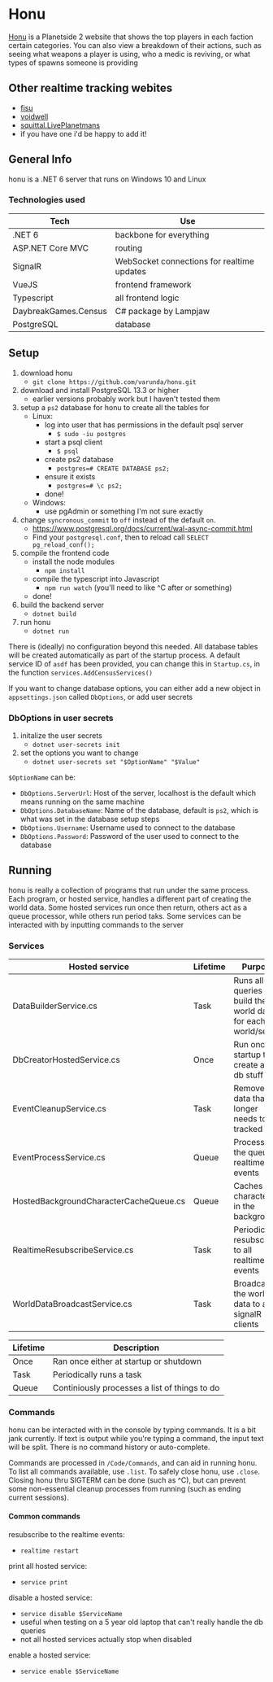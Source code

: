 # Honu

[Honu](https://wt.honu.pw) is a Planetside 2 website that shows the top players in each faction certain categories. You can also view a breakdown of their actions, such as seeing what weapons a player is using, who a medic is reviving, or what types of spawns someone is providing

## Other realtime tracking webites

- [fisu](https://ps2.fisu.pw/activity/)
- [voidwell](https://voidwell.com/ps2/worlds)
- [squittal.LivePlanetmans](https://github.com/eating-coleslaw/squittal.LivePlanetmans)
- if you have one i'd be happy to add it!

## General Info

honu is a .NET 6 server that runs on Windows 10 and Linux

### Technologies used

Tech | Use
--- | ---
.NET 6 | backbone for everything
ASP.NET Core MVC | routing
SignalR | WebSocket connections for realtime updates
VueJS | frontend framework
Typescript | all frontend logic
DaybreakGames.Census | C# package by Lampjaw
PostgreSQL | database

## Setup

1. download honu
    - `git clone https://github.com/varunda/honu.git`
1. download and install PostgreSQL 13.3 or higher
    - earlier versions probably work but I haven't tested them
1. setup a `ps2` database for honu to create all the tables for
    - Linux:
        - log into user that has permissions in the default psql server 
            - `$ sudo -iu postgres` 
        - start a psql client
            - `$ psql`
        - create ps2 database
            - `postgres=# CREATE DATABASE ps2;`
        - ensure it exists
            - `postgres=# \c ps2;`
        - done!
    - Windows:
        - use pgAdmin or something I'm not sure exactly
1. change `syncronous_commit` to `off` instead of the default `on`.
    - https://www.postgresql.org/docs/current/wal-async-commit.html
    - Find your `postgresql.conf`, then to reload call `SELECT pg_reload_conf();`
1. compile the frontend code
    - install the node modules
        - `npm install`
    - compile the typescript into Javascript
        - `npm run watch` (you'll need to like ^C after or something)
    - done!
1. build the backend server
    - `dotnet build`
1. run honu
    - `dotnet run`

There is (ideally) no configuration beyond this needed. All database tables will be created automatically as part of the startup process. A default service ID of `asdf` has been provided, you can change this in `Startup.cs`, in the function `services.AddCensusServices()`

If you want to change database options, you can either add a new object in `appsettings.json` called `DbOptions`, or add user secrets

### DbOptions in user secrets

1. initalize the user secrets
    - `dotnet user-secrets init`
1. set the options you want to change
    - `dotnet user-secrets set "$OptionName" "$Value"`

`$OptionName` can be:
- `DbOptions.ServerUrl`: Host of the server, localhost is the default which means running on the same machine
- `DbOptions.DatabaseName`: Name of the database, default is `ps2`, which is what was set in the database setup steps
- `DbOptions.Username`: Username used to connect to the database
- `DbOptions.Password`: Password of the user used to connect to the database

## Running

honu is really a collection of programs that run under the same process. Each program, or hosted service, handles a different part of creating the world data. Some hosted services run once then return, others act as a queue processor, while others run period taks. Some services can be interacted with by inputting commands to the server

### Services

Hosted service | Lifetime | Purpose
--- | --- | ---
DataBuilderService.cs | Task | Runs all the queries to build the world data for each world/server
DbCreatorHostedService.cs | Once | Run once at startup to create all the db stuff
EventCleanupService.cs | Task | Removes old data that no longer needs to be tracked
EventProcessService.cs | Queue | Processes the queue of realtime events
HostedBackgroundCharacterCacheQueue.cs | Queue | Caches characters in the background
RealtimeResubscribeService.cs | Task | Periodically resubscribes to all realtime events
WorldDataBroadcastService.cs | Task | Broadcasts the world data to all signalR clients

Lifetime | Description
--- | ---
Once | Ran once either at startup or shutdown
Task | Periodically runs a task
Queue | Continiously processes a list of things to do

### Commands

honu can be interacted with in the console by typing commands. It is a bit jank currently. If text is output while you're typing a command, the input text will be split. There is no command history or auto-complete.

Commands are processed in `/Code/Commands`, and can aid in running honu. To list all commands available, use `.list`. To safely close honu, use `.close`. Closing honu thru SIGTERM can be done (such as ^C), but can prevent some non-essential cleanup processes from running (such as ending current sessions).

#### Common commands

resubscribe to the realtime events:
- `realtime restart`

print all hosted service:
- `service print`

disable a hosted service:
- `service disable $ServiceName`
- useful when testing on a 5 year old laptop that can't really handle the db queries 
- not all hosted services actually stop when disabled

enable a hosted service:
- `service enable $ServiceName`
